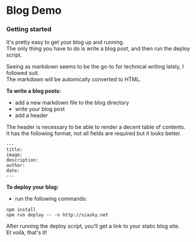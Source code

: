 # Blog Demo

### Getting started

It's pretty easy to get your blog up and running.  
The only thing you have to do is write a blog post, and then run the deploy script.

Seeing as markdown seems to be the go-to for technical writing lately, I
followed suit.  
The markdown will be automically converted to HTML.

**To write a blog posts:**
- add a new markdown file to the blog directory
- write your blog post
- add a header

The header is necessary to be able to render a decent table of contents.  
It has the following format, not all fields are required but it looks better.

```
---
title:
image:
description:
author:
date:
---
```

**To deploy your blog:**
- run the following commands:
```
npm install
npm run deploy -- -n http://siasky.net
```

After running the deploy script, you'll get a link to your static blog site.  
Et voilà, that's it!